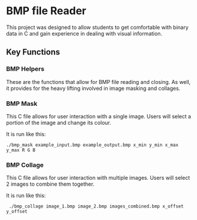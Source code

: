 # BMP file Reader

This project was designed to allow students to get comfortable with binary data in C and gain experience in dealing with visual information.

## Key Functions

### BMP Helpers

These are the functions that allow for BMP file reading and closing. As well, it provides for the heavy lifting involved in image masking and collages. 


### BMP Mask 

This C file allows for user interaction with a single image. Users will select a portion of the image and change its colour.

It is run like this:

```
./bmp_mask example_input.bmp example_output.bmp x_min y_min x_max y_max R G B
```

### BMP Collage 

This C file allows for user interaction with multiple images. Users will select 2 images to combine them together.  

It is run like this:

```
 ./bmp_collage image_1.bmp image_2.bmp images_combined.bmp x_offset y_offset
```

